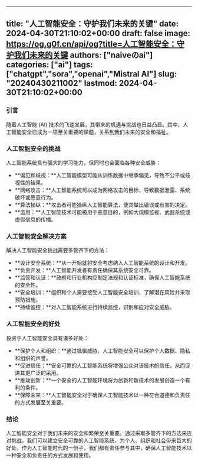 
---
title: "人工智能安全：守护我们未来的关键"
date: 2024-04-30T21:10:02+00:00
draft: false
image: https://og.g0f.cn/api/og?title=人工智能安全：守护我们未来的关键
authors: ["naiveのai"]
categories: ["ai"]
tags: ["chatgpt","sora","openai","Mistral AI"]
slug: "20240430211002"
lastmod: 2024-04-30T21:10:02+00:00
---
### 引言

随着人工智能 (AI) 技术的飞速发展，其带来的机遇与挑战也日益凸显。其中，人工智能安全已成为一项至关重要的课题，关系到我们未来的安全和福祉。

### 人工智能安全的挑战

人工智能系统具有强大的学习能力，但同时也会面临各种安全威胁：

- **偏见和歧视：**人工智能模型可能从训练数据中继承偏见，导致不公平或歧视性的结果。
- **网络攻击：**人工智能系统可以成为网络攻击的目标，导致数据泄露、系统破坏或恶意行为。
- **算法操纵：**攻击者可能操纵人工智能算法，使其做出错误或有害的决定。
- **滥用：**人工智能技术可能被用于恶意目的，例如大规模监视、武器系统或虚假信息的传播。

### 人工智能安全解决方案

解决人工智能安全挑战需要多管齐下的方法：

- **设计安全系统：**从一开始就将安全考虑纳入人工智能系统的设计和开发。
- **负责开发：**人工智能开发者有责任确保其系统安全可靠。
- **监管和认证：**政府和行业机构应制定法规和认证标准，确保人工智能系统的安全性。
- **安全培训：**组织和个人需要接受人工智能安全培训，了解潜在风险并采取预防措施。
- **持续监控：**对人工智能系统进行持续监控，识别和应对安全威胁。

### 人工智能安全的好处

投资于人工智能安全具有诸多好处：

- **保护个人和组织：**通过抵御威胁，人工智能安全可以保护个人数据、隐私和组织的声誉。
- **促进信任：**安全可靠的人工智能系统将增强公众对该技术的信任，从而促进其更广泛的采用。
- **推动创新：**一个安全的人工智能环境将为创新和新技术的发展创造一个有利的条件。
- **保障未来：**人工智能安全对于确保人工智能技术以一种符合道德和负责任的方式发展至关重要。

### 结论

人工智能安全对于我们未来的安全和繁荣至关重要。通过采取多管齐下的方法来应对挑战，我们可以建立安全可靠的人工智能系统，为个人、组织和社会带来巨大的好处。作为人工智能时代的一份子，我们都有责任参与其中，确保人工智能技术以一种安全和负责任的方式发展和使用。